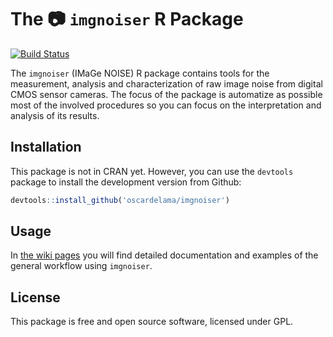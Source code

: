 <!-- README.md is generated from README.Rmd. Please edit that file -->
The :camera: `imgnoiser` R Package
==================================

[![Build Status](https://travis-ci.org/oscardelama/imgnoiser.png?branch=master)](https://travis-ci.org/oscardelama/imgnoiser)

The `imgnoiser` (IMaGe NOISE) R package contains tools for the measurement, analysis and characterization of raw image noise from digital CMOS sensor cameras. The focus of the package is automatize as possible most of the involved procedures so you can focus on the interpretation and analysis of its results.

Installation
------------

This package is not in CRAN yet. However, you can use the `devtools` package to install the development version from Github:

``` r
devtools::install_github('oscardelama/imgnoiser')
```

Usage
-----

In [the wiki pages](https://github.com/oscardelama/imgnoiser/wiki) you will find detailed documentation and examples of the general workflow using `imgnoiser`.

License
-------

This package is free and open source software, licensed under GPL.
